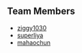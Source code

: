 ## Team Members

- [ziggy1030](https://github.com/ziggy1030)
- [superliya](https://github.com/superliya)
- [mahaochun](https://github.com/mhc2910463910)